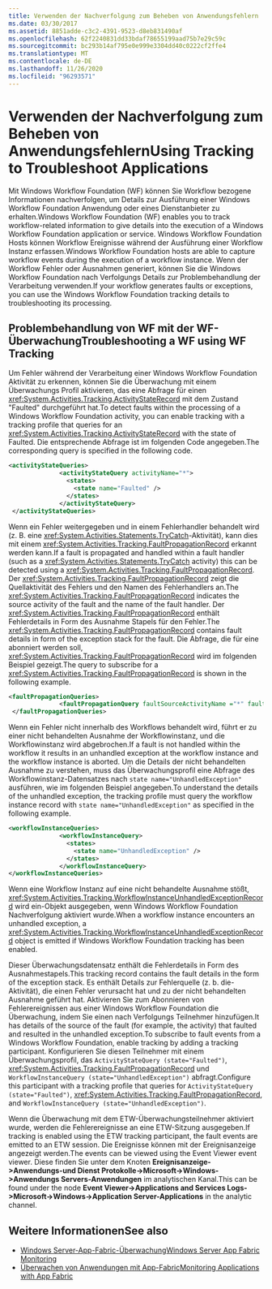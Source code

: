 ```yaml
---
title: Verwenden der Nachverfolgung zum Beheben von Anwendungsfehlern
ms.date: 03/30/2017
ms.assetid: 8851adde-c3c2-4391-9523-d8eb831490af
ms.openlocfilehash: 62f2240831dd33bdaf78655199aad75b7e29c59c
ms.sourcegitcommit: bc293b14af795e0e999e3304dd40c0222cf2ffe4
ms.translationtype: MT
ms.contentlocale: de-DE
ms.lasthandoff: 11/26/2020
ms.locfileid: "96293571"
---
```

# <a name="using-tracking-to-troubleshoot-applications"></a><span data-ttu-id="509dd-102">Verwenden der Nachverfolgung zum Beheben von Anwendungsfehlern</span><span class="sxs-lookup"><span data-stu-id="509dd-102">Using Tracking to Troubleshoot Applications</span></span>

<span data-ttu-id="509dd-103">Mit Windows Workflow Foundation (WF) können Sie Workflow bezogene Informationen nachverfolgen, um Details zur Ausführung einer Windows Workflow Foundation Anwendung oder eines Dienstanbieter zu erhalten.</span><span class="sxs-lookup"><span data-stu-id="509dd-103">Windows Workflow Foundation (WF) enables you to track workflow-related information to give details into the execution of a Windows Workflow Foundation application or service.</span></span> <span data-ttu-id="509dd-104">Windows Workflow Foundation Hosts können Workflow Ereignisse während der Ausführung einer Workflow Instanz erfassen.</span><span class="sxs-lookup"><span data-stu-id="509dd-104">Windows Workflow Foundation hosts are able to capture workflow events during the execution of a workflow instance.</span></span> <span data-ttu-id="509dd-105">Wenn der Workflow Fehler oder Ausnahmen generiert, können Sie die Windows Workflow Foundation nach Verfolgungs Details zur Problembehandlung der Verarbeitung verwenden.</span><span class="sxs-lookup"><span data-stu-id="509dd-105">If your workflow generates faults or exceptions, you can use the Windows Workflow Foundation tracking details to troubleshooting its processing.</span></span>  
  
## <a name="troubleshooting-a-wf-using-wf-tracking"></a><span data-ttu-id="509dd-106">Problembehandlung von WF mit der WF-Überwachung</span><span class="sxs-lookup"><span data-stu-id="509dd-106">Troubleshooting a WF using WF Tracking</span></span>  

 <span data-ttu-id="509dd-107">Um Fehler während der Verarbeitung einer Windows Workflow Foundation Aktivität zu erkennen, können Sie die Überwachung mit einem Überwachungs Profil aktivieren, das eine Abfrage für einen <xref:System.Activities.Tracking.ActivityStateRecord> mit dem Zustand "Faulted" durchgeführt hat.</span><span class="sxs-lookup"><span data-stu-id="509dd-107">To detect faults within the processing of a Windows Workflow Foundation activity, you can enable tracking with a tracking profile that queries for an <xref:System.Activities.Tracking.ActivityStateRecord> with the state of Faulted.</span></span> <span data-ttu-id="509dd-108">Die entsprechende Abfrage ist im folgenden Code angegeben.</span><span class="sxs-lookup"><span data-stu-id="509dd-108">The corresponding query is specified in the following code.</span></span>  
  
```xml  
<activityStateQueries>  
              <activityStateQuery activityName="*">  
                <states>  
                  <state name="Faulted" />  
                </states>  
              </activityStateQuery>  
 </activityStateQueries>  
```  
  
 <span data-ttu-id="509dd-109">Wenn ein Fehler weitergegeben und in einem Fehlerhandler behandelt wird (z. B. eine <xref:System.Activities.Statements.TryCatch>-Aktivität), kann dies mit einem <xref:System.Activities.Tracking.FaultPropagationRecord> erkannt werden kann.</span><span class="sxs-lookup"><span data-stu-id="509dd-109">If a fault is propagated and handled within a fault handler (such as a <xref:System.Activities.Statements.TryCatch> activity) this can be detected using a <xref:System.Activities.Tracking.FaultPropagationRecord>.</span></span> <span data-ttu-id="509dd-110">Der <xref:System.Activities.Tracking.FaultPropagationRecord> zeigt die Quellaktivität des Fehlers und den Namen des Fehlerhandlers an.</span><span class="sxs-lookup"><span data-stu-id="509dd-110">The <xref:System.Activities.Tracking.FaultPropagationRecord> indicates the source activity of the fault and the name of the fault handler.</span></span> <span data-ttu-id="509dd-111">Der <xref:System.Activities.Tracking.FaultPropagationRecord> enthält Fehlerdetails in Form des Ausnahme Stapels für den Fehler.</span><span class="sxs-lookup"><span data-stu-id="509dd-111">The <xref:System.Activities.Tracking.FaultPropagationRecord> contains fault details in form of the exception stack for the fault.</span></span> <span data-ttu-id="509dd-112">Die Abfrage, die für eine abonniert werden soll, <xref:System.Activities.Tracking.FaultPropagationRecord> wird im folgenden Beispiel gezeigt.</span><span class="sxs-lookup"><span data-stu-id="509dd-112">The query to subscribe for a <xref:System.Activities.Tracking.FaultPropagationRecord> is shown in the following example.</span></span>  
  
```xml  
<faultPropagationQueries>  
              <faultPropagationQuery faultSourceActivityName ="*" faultHandlerActivityName="*"/>  
 </faultPropagationQueries>  
```  
  
 <span data-ttu-id="509dd-113">Wenn ein Fehler nicht innerhalb des Workflows behandelt wird, führt er zu einer nicht behandelten Ausnahme der Workflowinstanz, und die Workflowinstanz wird abgebrochen.</span><span class="sxs-lookup"><span data-stu-id="509dd-113">If a fault is not handled within the workflow it results in an unhandled exception at the workflow instance and the workflow instance is aborted.</span></span> <span data-ttu-id="509dd-114">Um die Details der nicht behandelten Ausnahme zu verstehen, muss das Überwachungsprofil eine Abfrage des Workflowinstanz-Datensatzes nach `state name="UnhandledException"` ausführen, wie im folgenden Beispiel angegeben.</span><span class="sxs-lookup"><span data-stu-id="509dd-114">To understand the details of the unhandled exception, the tracking profile must query the workflow instance record with `state name="UnhandledException"` as specified in the following example.</span></span>  
  
```xml  
<workflowInstanceQueries>  
              <workflowInstanceQuery>  
                <states>  
                  <state name="UnhandledException" />  
                </states>  
              </workflowInstanceQuery>  
</workflowInstanceQueries>  
```  
  
 <span data-ttu-id="509dd-115">Wenn eine Workflow Instanz auf eine nicht behandelte Ausnahme stößt, <xref:System.Activities.Tracking.WorkflowInstanceUnhandledExceptionRecord> wird ein-Objekt ausgegeben, wenn Windows Workflow Foundation Nachverfolgung aktiviert wurde.</span><span class="sxs-lookup"><span data-stu-id="509dd-115">When a workflow instance encounters an unhandled exception, a <xref:System.Activities.Tracking.WorkflowInstanceUnhandledExceptionRecord> object is emitted if Windows Workflow Foundation tracking has been enabled.</span></span>  
  
 <span data-ttu-id="509dd-116">Dieser Überwachungsdatensatz enthält die Fehlerdetails in Form des Ausnahmestapels.</span><span class="sxs-lookup"><span data-stu-id="509dd-116">This tracking record contains the fault details in the form of the exception stack.</span></span> <span data-ttu-id="509dd-117">Es enthält Details zur Fehlerquelle (z. b. die-Aktivität), die einen Fehler verursacht hat und zu der nicht behandelten Ausnahme geführt hat. Aktivieren Sie zum Abonnieren von Fehlerereignissen aus einer Windows Workflow Foundation die Überwachung, indem Sie einen nach Verfolgungs Teilnehmer hinzufügen.</span><span class="sxs-lookup"><span data-stu-id="509dd-117">It has details of the source of the fault (for example, the activity) that faulted and resulted in the unhandled exception.To subscribe to fault events from a Windows Workflow Foundation, enable tracking by adding a tracking participant.</span></span> <span data-ttu-id="509dd-118">Konfigurieren Sie diesen Teilnehmer mit einem Überwachungsprofil, das `ActivityStateQuery (state="Faulted")`, <xref:System.Activities.Tracking.FaultPropagationRecord> und `WorkflowInstanceQuery (state="UnhandledException")` abfragt.</span><span class="sxs-lookup"><span data-stu-id="509dd-118">Configure this participant with a tracking profile that queries for `ActivityStateQuery (state="Faulted")`, <xref:System.Activities.Tracking.FaultPropagationRecord>, and `WorkflowInstanceQuery (state="UnhandledException")`.</span></span>  
  
 <span data-ttu-id="509dd-119">Wenn die Überwachung mit dem ETW-Überwachungsteilnehmer aktiviert wurde, werden die Fehlerereignisse an eine ETW-Sitzung ausgegeben.</span><span class="sxs-lookup"><span data-stu-id="509dd-119">If tracking is enabled using the ETW tracking participant, the fault events are emitted to an ETW session.</span></span> <span data-ttu-id="509dd-120">Die Ereignisse können mit der Ereignisanzeige angezeigt werden.</span><span class="sxs-lookup"><span data-stu-id="509dd-120">The events can be viewed using the Event Viewer event viewer.</span></span> <span data-ttu-id="509dd-121">Diese finden Sie unter dem Knoten **Ereignisanzeige->Anwendungs-und Dienst Protokolle->Microsoft->Windows->Anwendungs Servers-Anwendungen** im analytischen Kanal.</span><span class="sxs-lookup"><span data-stu-id="509dd-121">This can be found under the node **Event Viewer->Applications and Services Logs->Microsoft->Windows->Application Server-Applications** in the analytic channel.</span></span>  
  
## <a name="see-also"></a><span data-ttu-id="509dd-122">Weitere Informationen</span><span class="sxs-lookup"><span data-stu-id="509dd-122">See also</span></span>

- <span data-ttu-id="509dd-123">[Windows Server-App-Fabric-Überwachung](/previous-versions/appfabric/ee677251(v=azure.10))</span><span class="sxs-lookup"><span data-stu-id="509dd-123">[Windows Server App Fabric Monitoring](/previous-versions/appfabric/ee677251(v=azure.10))</span></span>
- <span data-ttu-id="509dd-124">[Überwachen von Anwendungen mit App-Fabric](/previous-versions/appfabric/ee677276(v=azure.10))</span><span class="sxs-lookup"><span data-stu-id="509dd-124">[Monitoring Applications with App Fabric](/previous-versions/appfabric/ee677276(v=azure.10))</span></span>
